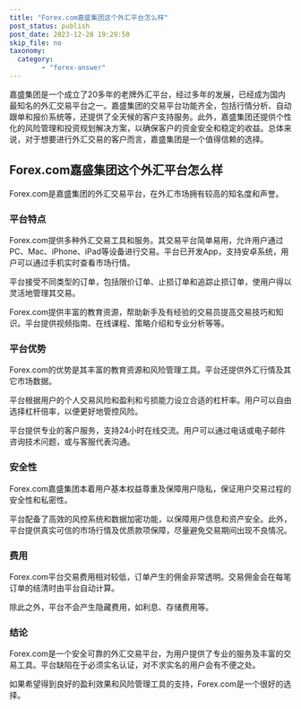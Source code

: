 ```yaml
---
title: "Forex.com嘉盛集团这个外汇平台怎么样"
post_status: publish
post_date: 2023-12-28 19:29:50
skip_file: no
taxonomy:
  category:
        - "forex-answer"
---
```


嘉盛集团是一个成立了20多年的老牌外汇平台，经过多年的发展，已经成为国内最知名的外汇交易平台之一。嘉盛集团的交易平台功能齐全，包括行情分析、自动跟单和报价系统等，还提供了全天候的客户支持服务。此外，嘉盛集团还提供个性化的风险管理和投资规划解决方案，以确保客户的资金安全和稳定的收益。总体来说，对于想要进行外汇交易的客户而言，嘉盛集团是一个值得信赖的选择。

## Forex.com嘉盛集团这个外汇平台怎么样

Forex.com是嘉盛集团的外汇交易平台，在外汇市场拥有较高的知名度和声誉。

### 平台特点

Forex.com提供多种外汇交易工具和服务。其交易平台简单易用，允许用户通过PC、Mac、iPhone、iPad等设备进行交易。平台已开发App，支持安卓系统，用户可以通过手机实时查看市场行情。

平台接受不同类型的订单，包括限价订单、止损订单和追踪止损订单，使用户得以灵活地管理其交易。

Forex.com提供丰富的教育资源，帮助新手及有经验的交易员提高交易技巧和知识。平台提供视频指南、在线课程、策略介绍和专业分析等等。

### 平台优势

Forex.com的优势是其丰富的教育资源和风险管理工具。平台还提供外汇行情及其它市场数据。

平台根据用户的个人交易风险和盈利和亏损能力设立合适的杠杆率。用户可以自由选择杠杆倍率，以便更好地管控风险。

平台提供专业的客户服务，支持24小时在线交流。用户可以通过电话或电子邮件咨询技术问题，或与客服代表沟通。

### 安全性

Forex.com嘉盛集团本着用户基本权益尊重及保障用户隐私，保证用户交易过程的安全性和私密性。

平台配备了高效的风控系统和数据加密功能，以保障用户信息和资产安全。此外，平台提供真实可信的市场行情及优质款项保障，尽量避免交易期间出现不良情况。

### 费用

Forex.com平台交易费用相对较低，订单产生的佣金非常透明。交易佣金会在每笔订单的结清时由平台自动计算。

除此之外，平台不会产生隐藏费用，如利息、存储费用等。

### 结论

Forex.com是一个安全可靠的外汇交易平台，为用户提供了专业的服务及丰富的交易工具。平台缺陷在于必须实名认证，对不求实名的用户会有不便之处。

如果希望得到良好的盈利效果和风险管理工具的支持，Forex.com是一个很好的选择。